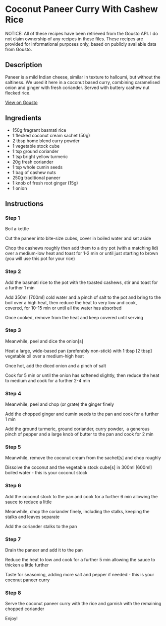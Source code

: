 # Coconut Paneer Curry With Cashew Rice 

NOTICE: All of these recipes have been retrieved from the Gousto API. I do not claim ownership of any recipes in these files. These recipes are provided for informational purposes only, based on publicly available data from Gousto.

## Description

Paneer is a mild Indian cheese, similar in texture to halloumi, but without the saltiness. We used it here in a coconut based curry, combining caramelised onion and ginger with fresh coriander. Served with buttery cashew nut flecked rice. 

[View on Gousto](https://www.gousto.co.uk/recipes/cookbook/coconut-paneer-curry-with-cashew-rice)

## Ingredients

- 150g fragrant basmati rice
- 1 flecked coconut cream sachet (50g)
- 2 tbsp home blend curry powder
- 1 vegetable stock cube 
- 1 tsp ground coriander
- 1 tsp bright yellow turmeric 
- 20g fresh coriander
- 1 tsp whole cumin seeds
-  1 bag of cashew nuts
- 250g traditional paneer
- 1 knob of fresh root ginger (15g)
- 1 onion

## Instructions


### Step 1

Boil a kettle


Cut the paneer into bite-size cubes, cover in boiled water and set aside


Chop the cashews roughly then add them to a dry pot (with a matching lid) over a medium-low heat and toast for 1-2 min or until just starting to brown (you will use this pot for your rice)


### Step 2

Add the basmati&nbsp;rice to the pot with the toasted&nbsp;cashews, stir and toast for a further 1 min


Add 350ml <span class="text-danger">[700ml]</span> cold water and a pinch of salt&nbsp;to the pot and bring to the boil over a high heat, then reduce the heat to very low&nbsp;and cook, covered,&nbsp;for 10-15 min or until all the water has absorbed


Once cooked, remove from the heat and keep covered until serving


### Step 3

Meanwhile, peel and dice the onion<span class="text-danger">[s]</span>


Heat a large, wide-based pan (preferably non-stick) with 1 tbsp&nbsp;<span class="text-danger">[2 tbsp]</span> vegetable oil over a medium-high heat


Once hot, add the diced&nbsp;onion and a pinch of salt


Cook for 5&nbsp;min or until the onion has softened slightly, then reduce the heat to medium and cook for a further 2-4 min


### Step 4

Meanwhile, peel and chop (or grate) the ginger finely


Add the chopped&nbsp;ginger and cumin seeds to the pan&nbsp;and cook for a further 1 min


Add the ground&nbsp;turmeric, ground coriander, curry powder, &nbsp;a generous pinch of pepper and a large knob of butter to the pan and cook for 2 min


### Step 5

Meanwhile, remove the coconut cream from the sachet<span class="text-danger">[s]</span> and chop roughly


Dissolve the coconut and the vegetable stock cube<span class="text-danger">[s]</span> in 300ml <span class="text-danger">[600ml]</span> boiled water - this is your coconut stock


### Step 6

Add the coconut stock to the pan and cook for a further 6 min allowing the sauce to reduce a little


Meanwhile, chop the coriander finely, including the stalks, keeping the stalks and leaves separate


Add the coriander stalks to the pan


### Step 7

Drain the paneer and add it to the pan


Reduce the heat to low and cook for a further 5 min allowing the sauce to thicken a little further


Taste&nbsp;for seasoning, adding more salt and pepper if needed - this is your coconut paneer curry&nbsp;

### Step 8

Serve the coconut paneer curry with the rice and garnish with the remaining chopped&nbsp;coriander


Enjoy!

